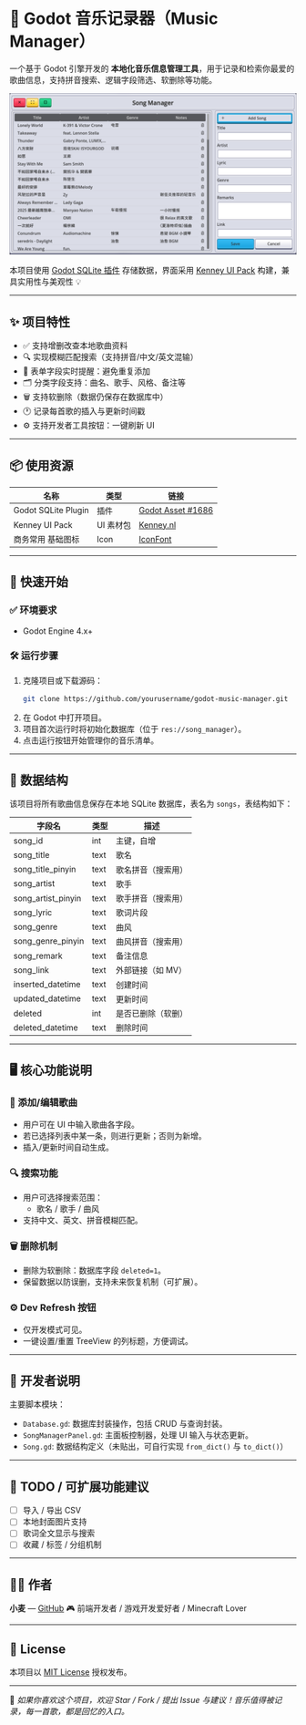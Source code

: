 # 🎵 Godot 音乐记录器（Music Manager）

一个基于 Godot 引擎开发的 **本地化音乐信息管理工具**，用于记录和检索你最爱的歌曲信息，支持拼音搜索、逻辑字段筛选、软删除等功能。

![Demo](./doc/preview1.1.0.0.png)

本项目使用 [Godot SQLite 插件](https://godotengine.org/asset-library/asset/1686) 存储数据，界面采用 [Kenney UI Pack](https://www.kenney.nl/assets/ui-pack) 构建，兼具实用性与美观性 💡

---

## ✨ 项目特性

- ✅ 支持增删改查本地歌曲资料
- 🔍 实现模糊匹配搜索（支持拼音/中文/英文混输）
- 🧠 表单字段实时提醒：避免重复添加
- 🗂️ 分类字段支持：曲名、歌手、风格、备注等
- 🗑️ 支持软删除（数据仍保存在数据库中）
- 🕐 记录每首歌的插入与更新时间戳
- ⚙️ 支持开发者工具按钮：一键刷新 UI

---

## 📦 使用资源

| 名称                  | 类型       | 链接                                                                 |
|---------------------|----------|----------------------------------------------------------------------|
| Godot SQLite Plugin | 插件       | [Godot Asset #1686](https://godotengine.org/asset-library/asset/1686) |
| Kenney UI Pack      | UI 素材包   | [Kenney.nl](https://www.kenney.nl/assets/ui-pack)                   |
| 商务常用 基础图标      | Icon      | [IconFont](https://www.iconfont.cn/collections/detail?cid=18982)    |

---

## 🚀 快速开始

### ✅ 环境要求

- Godot Engine 4.x+

### 🛠️ 运行步骤

1. 克隆项目或下载源码：
   ```bash
   git clone https://github.com/yourusername/godot-music-manager.git
   ```
2. 在 Godot 中打开项目。
3. 项目首次运行时将初始化数据库（位于 `res://song_manager`）。
4. 点击运行按钮开始管理你的音乐清单。

---

## 🧱 数据结构

该项目将所有歌曲信息保存在本地 SQLite 数据库，表名为 `songs`，表结构如下：

| 字段名                  | 类型   | 描述         |
| -------------------- | ---- | ---------- |
| song\_id             | int  | 主键，自增      |
| song\_title          | text | 歌名         |
| song\_title\_pinyin  | text | 歌名拼音（搜索用）  |
| song\_artist         | text | 歌手         |
| song\_artist\_pinyin | text | 歌手拼音（搜索用）  |
| song\_lyric          | text | 歌词片段       |
| song\_genre          | text | 曲风         |
| song\_genre\_pinyin  | text | 曲风拼音（搜索用）  |
| song\_remark         | text | 备注信息       |
| song\_link           | text | 外部链接（如 MV） |
| inserted\_datetime   | text | 创建时间       |
| updated\_datetime    | text | 更新时间       |
| deleted              | int  | 是否已删除（软删）  |
| deleted\_datetime    | text | 删除时间       |

---

## 🖥️ 核心功能说明

### 🎼 添加/编辑歌曲

* 用户可在 UI 中输入歌曲各字段。
* 若已选择列表中某一条，则进行更新；否则为新增。
* 插入/更新时间自动生成。

### 🔍 搜索功能

* 用户可选择搜索范围：
	* 歌名 / 歌手 / 曲风
* 支持中文、英文、拼音模糊匹配。

### 🗑️ 删除机制

* 删除为软删除：数据库字段 `deleted=1`。
* 保留数据以防误删，支持未来恢复机制（可扩展）。

### ⚙️ Dev Refresh 按钮

* 仅开发模式可见。
* 一键设置/重置 TreeView 的列标题，方便调试。

---

## 🔧 开发者说明

主要脚本模块：

* `Database.gd`: 数据库封装操作，包括 CRUD 与查询封装。
* `SongManagerPanel.gd`: 主面板控制器，处理 UI 输入与状态更新。
* `Song.gd`: 数据结构定义（未贴出，可自行实现 `from_dict()` 与 `to_dict()`）

---

## 📌 TODO / 可扩展功能建议

* [ ] 导入 / 导出 CSV
* [ ] 本地封面图片支持
* [ ] 歌词全文显示与搜索
* [ ] 收藏 / 标签 / 分组机制

---

## 🧑‍💻 作者

**小麦** — [GitHub](https://github.com/kingsmai)
🎮 前端开发者 / 游戏开发爱好者 / Minecraft Lover

---

## 📜 License

本项目以 [MIT License](./LICENSE) 授权发布。

---

💬 *如果你喜欢这个项目，欢迎 Star / Fork / 提出 Issue 与建议！音乐值得被记录，每一首歌，都是回忆的入口。*
